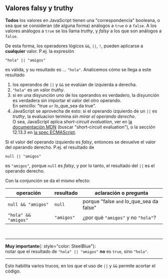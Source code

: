 ## Valores falsy y truthy

**Todos** los valores en JavaScript tienen una "correspondencia" booleana, o sea que se consideran (de alguna forma) análogos a `true` o a `false`. A los valores análogos a `true` se los llama _truthy_, y _falsy_ a los que son análogos a `false`.

De esta forma, los operadores lógicos `&&`, `||`, `!`, pueden aplicarse a **cualquier** valor. P.ej. la expresión

```
"hola" || "amigos"
```

es válida, y su resultado es ... `"hola"`. Analicemos cómo se llega a este resultado

1. los operandos de `||` y `&&` se evalúan de izquierda a derecha.
1. `"hola"` es un valor _truthy_.
1. si en una disyunción uno de los operandos es verdadero, la disyunción es verdadera sin importar el valor del otro operando. <br/> En sencillo: "true `or` lo_que_sea da true".
1. JavaScript se aprovecha de esto: si el operando izquierdo de un `||` es _truthy_, la evaluacion termina _sin mirar el operando derecho_. <br/> O sea, JavaScript aplica _short-circuit evaluation_, ver en [la documentación MDN](https://developer.mozilla.org/en-US/docs/Web/JavaScript/Reference/Operators/Logical_Operators) (buscar "short-circuit evaluation"), o la sección 12.13.3 en [la spec ECMAScript](https://www.ecma-international.org/ecma-262/10.0/index.html).

Si el valor del operando izquierdo es _falsy_, entonces se devuelve el valor del operando derecho. P.ej. el resultado de 

```
null || "amigos"
```
es `"amigos"`, porque `null` es _falsy_, y por lo tanto, el resultado del `||` es el operando derecho.


Con la conjunción se da el mismo efecto:

| operación | resultado | aclaración o pregunta |
| --- | --- | --- |
| `null && "amigos"` | `null` | porque "false `and` lo_que_sea da false" | 
| `"hola" && "amigos"` | `"amigos"` | ¿por qué `"amigos"` y no `"hola"`? |

<br/>

------
**Muy importante**{: style="color: SteelBlue"}:  
notar que el resultado de `"hola" || "amigos"` **no** es `true`, sino `"hola"`.

------
Esto habilita varios trucos, en los que el uso de `||` y `&&` permite acortar el código.






